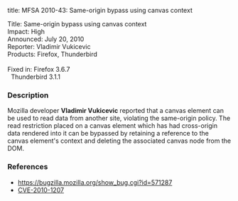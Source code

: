 title: MFSA 2010-43: Same-origin bypass using canvas context

<p>
<span class="label">Title:</span>      Same-origin bypass using canvas context<br/>
<span class="label">Impact:</span>     High<br/>
<span class="label">Announced:</span>  July 20, 2010<br/>
<span class="label">Reporter:</span>   Vladimir Vukicevic<br/>
<span class="label">Products:</span>   Firefox, Thunderbird<br/>
<br/>
<span class="label">Fixed in:</span>   Firefox 3.6.7<br/>
<span class="label">&#160;</span>      Thunderbird 3.1.1<br/>
</p>


<h3>Description</h3>

<p>Mozilla developer <strong>Vladimir Vukicevic</strong> reported that
a canvas element can be used to read data from another site, violating
the same-origin policy.  The read restriction placed on a canvas
element which has had cross-origin data rendered into it can be
bypassed by retaining a reference to the canvas element's context and
deleting the associated canvas node from the DOM.</p>

<h3>References</h3>

<ul>
  <li><a href="https://bugzilla.mozilla.org/show_bug.cgi?id=571287">https://bugzilla.mozilla.org/show_bug.cgi?id=571287</a></li>
  <li><a class="ex-ref" href="http://cve.mitre.org/cgi-bin/cvename.cgi?name=CVE-2010-1207">CVE-2010-1207</a></li>
</ul>





